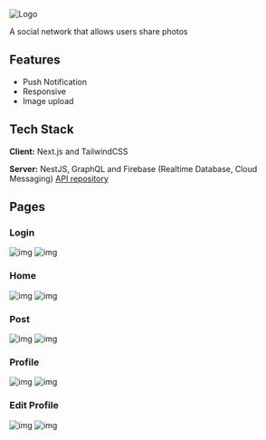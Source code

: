 ![Logo](https://i.imgur.com/5vtOiqH.png)

A social network that allows users share photos
## Features

- Push Notification
- Responsive
- Image upload

## Tech Stack

**Client:** Next.js and TailwindCSS

**Server:** NestJS, GraphQL and Firebase (Realtime Database, Cloud Messaging) [API repository](https://github.com/ruan-melo/vinci-back)

## Pages

### Login

![img](https://i.imgur.com/GI1eKqq.png)
![img](https://imgur.com/E3kSrmC.png)

### Home

![img](https://i.imgur.com/LQeiROi.png)
![img](https://imgur.com/tS4af5Q.png)

### Post

![img](https://imgur.com/67vsLyh.png)
![img](https://imgur.com/pNvYtF3.png)

### Profile

![img](https://imgur.com/Xwl4dxH.png)
![img](https://imgur.com/3M4Aajt.png)

### Edit Profile

![img](https://imgur.com/HXwcOdD.png)
![img](https://imgur.com/YlndC6o.png)
